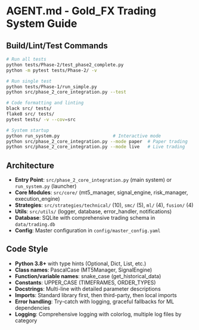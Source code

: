 # AGENT.md - Gold_FX Trading System Guide

## Build/Lint/Test Commands
```bash
# Run all tests
python tests/Phase-2/test_phase2_complete.py
python -m pytest tests/Phase-2/ -v

# Run single test
python tests/Phase-1/run_simple.py
python src/phase_2_core_integration.py --test

# Code formatting and linting
black src/ tests/
flake8 src/ tests/
pytest tests/ -v --cov=src

# System startup
python run_system.py                    # Interactive mode
python src/phase_2_core_integration.py --mode paper  # Paper trading
python src/phase_2_core_integration.py --mode live   # Live trading
```

## Architecture
- **Entry Point**: `src/phase_2_core_integration.py` (main system) or `run_system.py` (launcher)
- **Core Modules**: `src/core/` (mt5_manager, signal_engine, risk_manager, execution_engine)
- **Strategies**: `src/strategies/technical/` (10), `smc/` (5), `ml/` (4), `fusion/` (4)
- **Utils**: `src/utils/` (logger, database, error_handler, notifications)
- **Database**: SQLite with comprehensive trading schema in `data/trading.db`
- **Config**: Master configuration in `config/master_config.yaml`

## Code Style
- **Python 3.8+** with type hints (Optional, Dict, List, etc.)
- **Class names**: PascalCase (MT5Manager, SignalEngine)
- **Function/variable names**: snake_case (get_historical_data)
- **Constants**: UPPER_CASE (TIMEFRAMES, ORDER_TYPES)
- **Docstrings**: Multi-line with detailed parameter descriptions
- **Imports**: Standard library first, then third-party, then local imports
- **Error handling**: Try-catch with logging, graceful fallbacks for ML dependencies
- **Logging**: Comprehensive logging with colorlog, multiple log files by category
